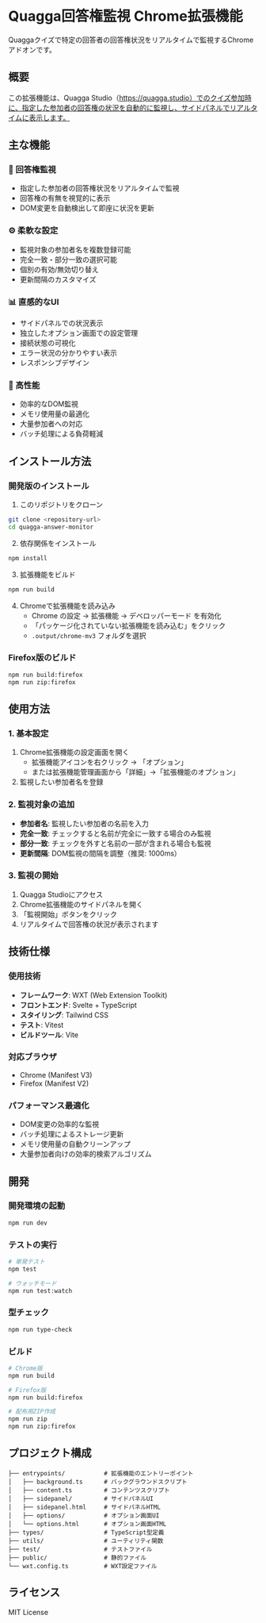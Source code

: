 # Quagga回答権監視 Chrome拡張機能

Quaggaクイズで特定の回答者の回答権状況をリアルタイムで監視するChromeアドオンです。

## 概要

この拡張機能は、Quagga Studio（https://quagga.studio）でのクイズ参加時に、指定した参加者の回答権の状況を自動的に監視し、サイドパネルでリアルタイムに表示します。

## 主な機能

### 🎯 回答権監視
- 指定した参加者の回答権状況をリアルタイムで監視
- 回答権の有無を視覚的に表示
- DOM変更を自動検出して即座に状況を更新

### ⚙️ 柔軟な設定
- 監視対象の参加者名を複数登録可能
- 完全一致・部分一致の選択可能
- 個別の有効/無効切り替え
- 更新間隔のカスタマイズ

### 📊 直感的なUI
- サイドパネルでの状況表示
- 独立したオプション画面での設定管理
- 接続状態の可視化
- エラー状況の分かりやすい表示
- レスポンシブデザイン

### 🚀 高性能
- 効率的なDOM監視
- メモリ使用量の最適化
- 大量参加者への対応
- バッチ処理による負荷軽減

## インストール方法

### 開発版のインストール

1. このリポジトリをクローン
```bash
git clone <repository-url>
cd quagga-answer-monitor
```

2. 依存関係をインストール
```bash
npm install
```

3. 拡張機能をビルド
```bash
npm run build
```

4. Chromeで拡張機能を読み込み
   - Chrome の設定 → 拡張機能 → デベロッパーモード を有効化
   - 「パッケージ化されていない拡張機能を読み込む」をクリック
   - `.output/chrome-mv3` フォルダを選択

### Firefox版のビルド

```bash
npm run build:firefox
npm run zip:firefox
```

## 使用方法

### 1. 基本設定

1. Chrome拡張機能の設定画面を開く
   - 拡張機能アイコンを右クリック → 「オプション」
   - または拡張機能管理画面から「詳細」→「拡張機能のオプション」
2. 監視したい参加者名を登録

### 2. 監視対象の追加

- **参加者名**: 監視したい参加者の名前を入力
- **完全一致**: チェックすると名前が完全に一致する場合のみ監視
- **部分一致**: チェックを外すと名前の一部が含まれる場合も監視
- **更新間隔**: DOM監視の間隔を調整（推奨: 1000ms）

### 3. 監視の開始

1. Quagga Studioにアクセス
2. Chrome拡張機能のサイドパネルを開く
3. 「監視開始」ボタンをクリック
4. リアルタイムで回答権の状況が表示されます

## 技術仕様

### 使用技術
- **フレームワーク**: WXT (Web Extension Toolkit)
- **フロントエンド**: Svelte + TypeScript
- **スタイリング**: Tailwind CSS
- **テスト**: Vitest
- **ビルドツール**: Vite

### 対応ブラウザ
- Chrome (Manifest V3)
- Firefox (Manifest V2)

### パフォーマンス最適化
- DOM変更の効率的な監視
- バッチ処理によるストレージ更新
- メモリ使用量の自動クリーンアップ
- 大量参加者向けの効率的検索アルゴリズム

## 開発

### 開発環境の起動

```bash
npm run dev
```

### テストの実行

```bash
# 単発テスト
npm test

# ウォッチモード
npm run test:watch
```

### 型チェック

```bash
npm run type-check
```

### ビルド

```bash
# Chrome版
npm run build

# Firefox版
npm run build:firefox

# 配布用ZIP作成
npm run zip
npm run zip:firefox
```

## プロジェクト構成

```
├── entrypoints/           # 拡張機能のエントリーポイント
│   ├── background.ts      # バックグラウンドスクリプト
│   ├── content.ts         # コンテンツスクリプト
│   ├── sidepanel/         # サイドパネルUI
│   ├── sidepanel.html     # サイドパネルHTML
│   ├── options/           # オプション画面UI
│   └── options.html       # オプション画面HTML
├── types/                 # TypeScript型定義
├── utils/                 # ユーティリティ関数
├── test/                  # テストファイル
├── public/                # 静的ファイル
└── wxt.config.ts          # WXT設定ファイル
```

## ライセンス

MIT License
